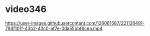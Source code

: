 # video346

https://user-images.githubusercontent.com/126061587/221126491-794f101f-43b2-43c0-af7e-0da55bbf6cea.mp4


